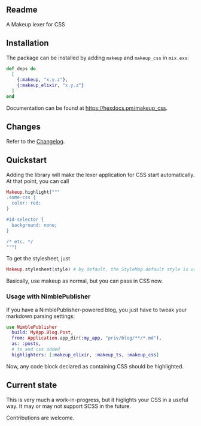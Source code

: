 ## Readme

A Makeup lexer for CSS

 
## Installation

The package can be installed by adding `makeup` and `makeup_css` in `mix.exs`:

```elixir
def deps do
  [
    {:makeup, "x.y.z"},
    {:makeup_elixir, "x.y.z"}
  ]
end
```

Documentation can be found at https://hexdocs.pm/makeup_css.

## Changes

Refer to the [Changelog](CHANGELOG.md).

## Quickstart

Adding the library will make the lexer application for CSS start automatically. At that point, you can call 

```elixir
Makeup.highlight("""
.some-css {
  color: red;
}

#id-selector {
  background: none;
}

/* etc. */
""")
```

To get the stylesheet, just 

```elixir
Makeup.stylesheet(style) # by default, the StyleMap.default style is used.
```

Basically, use makeup as normal, but you can pass in CSS now.

### Usage with NimblePublisher

If you have a NimblePublisher-powered blog, you just have to tweak your markdown parsing settings:

```elixir
use NimblePublisher
  build: MyApp.Blog.Post,
  from: Application.app_dir(:my_app, "priv/blog/**/*.md"),
  as: :posts,
  # ts and css added
  highlighters: [:makeup_elixir, :makeup_ts, :makeup_css]
```

Now, any code block declared as containing CSS should be highlighted.

## Current state

This is very much a work-in-progress, but it higlights your CSS in a useful way. It may or may not support SCSS in the future.

Contributions are welcome.
